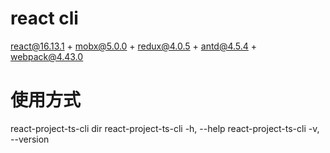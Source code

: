 # react cli

react@16.13.1 + mobx@5.0.0 + redux@4.0.5 + antd@4.5.4 + webpack@4.43.0

# 使用方式

react-project-ts-cli dir
react-project-ts-cli -h, --help
react-project-ts-cli -v, --version
